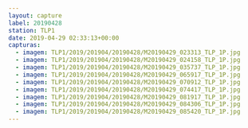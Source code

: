 ```yaml
---
layout: capture
label: 20190428
station: TLP1
date: 2019-04-29 02:33:13+00:00
capturas:
  - imagem: TLP1/2019/201904/20190428/M20190429_023313_TLP_1P.jpg
  - imagem: TLP1/2019/201904/20190428/M20190429_024158_TLP_1P.jpg
  - imagem: TLP1/2019/201904/20190428/M20190429_035737_TLP_1P.jpg
  - imagem: TLP1/2019/201904/20190428/M20190429_065917_TLP_1P.jpg
  - imagem: TLP1/2019/201904/20190428/M20190429_070912_TLP_1P.jpg
  - imagem: TLP1/2019/201904/20190428/M20190429_074417_TLP_1P.jpg
  - imagem: TLP1/2019/201904/20190428/M20190429_081917_TLP_1P.jpg
  - imagem: TLP1/2019/201904/20190428/M20190429_084306_TLP_1P.jpg
  - imagem: TLP1/2019/201904/20190428/M20190429_085420_TLP_1P.jpg
---
```

